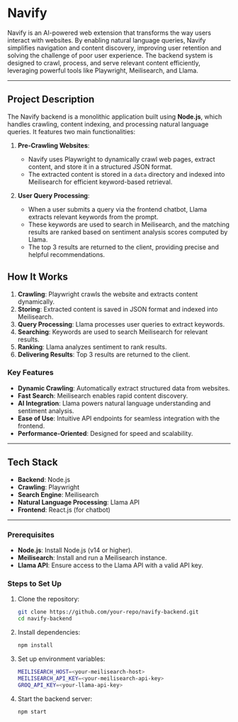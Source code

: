 # Navify

Navify is an AI-powered web extension that transforms the way users interact with websites. By enabling natural language queries, Navify simplifies navigation and content discovery, improving user retention and solving the challenge of poor user experience. The backend system is designed to crawl, process, and serve relevant content efficiently, leveraging powerful tools like Playwright, Meilisearch, and Llama.

---

## Project Description

The Navify backend is a monolithic application built using **Node.js**, which handles crawling, content indexing, and processing natural language queries. It features two main functionalities:

1. **Pre-Crawling Websites**: 
   - Navify uses Playwright to dynamically crawl web pages, extract content, and store it in a structured JSON format.
   - The extracted content is stored in a `data` directory and indexed into Meilisearch for efficient keyword-based retrieval.

2. **User Query Processing**:
   - When a user submits a query via the frontend chatbot, Llama extracts relevant keywords from the prompt.
   - These keywords are used to search in Meilisearch, and the matching results are ranked based on sentiment analysis scores computed by Llama.
   - The top 3 results are returned to the client, providing precise and helpful recommendations.

## How It Works
1. **Crawling**: Playwright crawls the website and extracts content dynamically.
2. **Storing**: Extracted content is saved in JSON format and indexed into Meilisearch.
3. **Query Processing**: Llama processes user queries to extract keywords.
4. **Searching**: Keywords are used to search Meilisearch for relevant results.
5. **Ranking**: Llama analyzes sentiment to rank results.
6. **Delivering Results**: Top 3 results are returned to the client.


### Key Features

- **Dynamic Crawling**: Automatically extract structured data from websites.
- **Fast Search**: Meilisearch enables rapid content discovery.
- **AI Integration**: Llama powers natural language understanding and sentiment analysis.
- **Ease of Use**: Intuitive API endpoints for seamless integration with the frontend.
- **Performance-Oriented**: Designed for speed and scalability.

---

## Tech Stack

- **Backend**: Node.js
- **Crawling**: Playwright
- **Search Engine**: Meilisearch
- **Natural Language Processing**: Llama API
- **Frontend**: React.js (for chatbot)

---


### Prerequisites

- **Node.js**: Install Node.js (v14 or higher).
- **Meilisearch**: Install and run a Meilisearch instance.
- **Llama API**: Ensure access to the Llama API with a valid API key.

### Steps to Set Up

1. Clone the repository:
   ```bash
   git clone https://github.com/your-repo/navify-backend.git
   cd navify-backend
2. Install dependencies:
    ```bash
    npm install
3. Set up environment variables:
    ```bash
    MEILISEARCH_HOST=<your-meilisearch-host>
    MEILISEARCH_API_KEY=<your-meilisearch-api-key>
    GROQ_API_KEY=<your-llama-api-key>
4. Start the backend server:
    ```bash
    npm start
